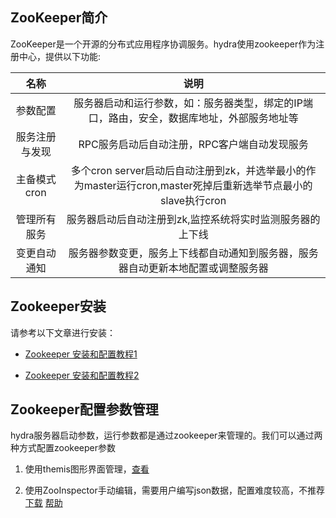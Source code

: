 ## ZooKeeper简介
ZooKeeper是一个开源的分布式应用程序协调服务。hydra使用zookeeper作为注册中心，提供以下功能:

|名称    |   说明    |
|:-------------:|:-------------:|
|参数配置|服务器启动和运行参数，如：服务器类型，绑定的IP端口，路由，安全，数据库地址，外部服务地址等|
|服务注册与发现|RPC服务启动后自动注册，RPC客户端自动发现服务|
|主备模式cron|多个cron server启动后自动注册到zk，并选举最小的作为master运行cron,master死掉后重新选举节点最小的slave执行cron|
|管理所有服务|服务器启动后自动注册到zk,监控系统将实时监测服务器的上下线|
|变更自动通知|服务器参数变更，服务上下线都自动通知到服务器，服务器自动更新本地配置或调整服务器|


## Zookeeper安装
请参考以下文章进行安装：

+ [Zookeeper 安装和配置教程1](http://www.cnblogs.com/shanheyongmu/p/6233819.html)

+ [Zookeeper 安装和配置教程2](http://www.cnblogs.com/zhangjianbin/archive/2017/01/14/6285596.html)


## Zookeeper配置参数管理
hydra服务器启动参数，运行参数都是通过zookeeper来管理的。我们可以通过两种方式配置zookeeper参数

1. 使用themis图形界面管理，[查看](https://github.com/qxnw/hydra/blob/master/quickstart/5.install_themis.md)

2. 使用ZooInspector手动编辑，需要用户编写json数据，配置难度较高，不推荐 [下载](https://issues.apache.org/jira/secure/attachment/12436620/ZooInspector.zip) 
[帮助](http://blog.csdn.net/liubowin/article/details/77966868?locationNum=6&fps=1)